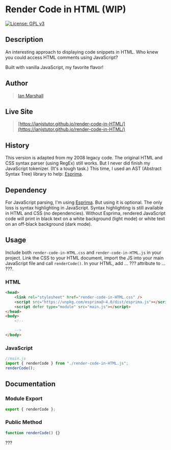 # Render Code in HTML (WIP)

[![License: GPL v3](https://img.shields.io/badge/License-GPLv3-blue.svg)](https://www.gnu.org/licenses/gpl-3.0)

## Description

An interesting approach to displaying code snippets in HTML. Who knew you could access HTML comments using JavaScript?

Built with vanilla JavaScript, my favorite flavor!

## Author

> [Ian Marshall](https://ianjstutor.github.io/ian-marshall/)

## Live Site

> [https://ianjstutor.github.io/render-code-in-HTML/](https://ianjstutor.github.io/render-code-in-HTML/)

## History

This version is adapted from my 2008 legacy code. The original HTML and CSS syntax parser (using RegEx) still works. But I never did finish my JavaScript tokenizer. (It's a tough task.) This time, I used an AST (Abstract Syntax Tree) library to help: [Esprima](https://esprima.org/).

## Dependency

For JavaScript parsing, I'm using [Esprima](https://esprima.org/). But using it is optional. The only loss is syntax highlighting in JavaScript. Syntax highlighting is still available in HTML and CSS (no dependencies). Without Esprima, rendered JavaScript code will print in black text on a white background (light mode) or white text on an off-black background (dark mode).

## Usage

Include both <code>render-code-in-HTML.css</code> and <code>render-code-in-HTML.js</code> in your project. Link the CSS to your HTML document, import the JS into your main JavaScript file and call <code>renderCode()</code>. In your HTML, add ... ??? attribute to ... ???.

### HTML

```html
<head>
    <link rel="stylesheet" href="render-code-in-HTML.css" />
    <script src="https://unpkg.com/esprima@~4.0/dist/esprima.js"></script><!-- optional -->
    <script defer type="module" src="main.js"></script>
</head>
<body>
    <!--

    -->
</body>
```

### JavaScript

```js
//main.js
import { renderCode } from "./render-code-in-HTML.js";
renderCode();
```

## Documentation

### Module Export

```js
export { renderCode };
```

### Public Method

```js
function renderCode() {}
```

???
